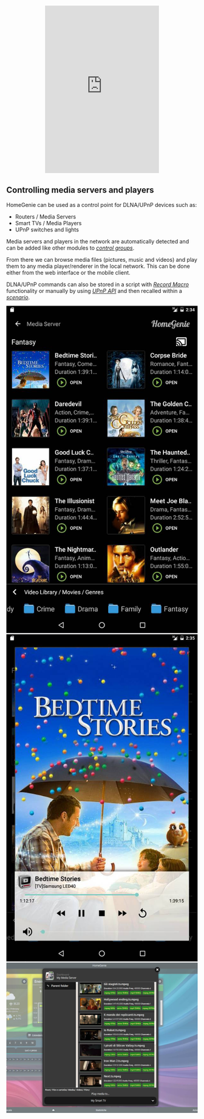 <div class="content-margin" align="center">
    <iframe self="size-medium" height="440" src="https://www.youtube.com/embed/ygilmTwLSJ0?rel=0" frameborder="0" allowfullscreen></iframe>
</div>

## Controlling media servers and players

HomeGenie can be used as a control point for DLNA/UPnP devices such as:

- Routers / Media Servers
- Smart TVs / Media Players
- UPnP switches and lights

Media servers and players in the network are automatically detected
and can be added like other modules to *[control groups](#/docs/configure)*.

From there we can browse media files (pictures, music and videos) and play
them to any media player/renderer in the local network.
This can be done either from the web interface or the mobile client.

DLNA/UPnP commands can also be stored in a script with *[Record Macro](#/docs/scenarios)*
functionality or manually by using *[UPnP API](./api/mig/mig_api_upnp.html)* 
and then recalled within a *[scenario](#/docs/scenarios)*.

<div class="media-container" data-ui-load="app/components/gallery">
    <img self="size-small" title="Android Phone Client - Media Server Widget" src="images/hgplus/hg_phone_media_server.jpg">
    <img self="size-small" title="Android Phone Client - Media Player Widget" src="images/hgplus/hg_phone_media_player.jpg">
    <img self="size-medium" title="Web UI - Media Server Widget" src="images/docs/media_server_widget_00.jpg">
</div>
